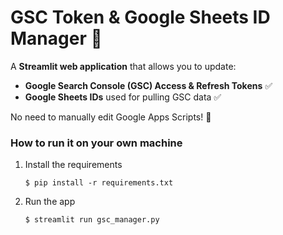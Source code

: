 # GSC Token & Google Sheets ID Manager 🎯

A **Streamlit web application** that allows you to update:
- **Google Search Console (GSC) Access & Refresh Tokens** ✅
- **Google Sheets IDs** used for pulling GSC data ✅

No need to manually edit Google Apps Scripts! 🚀

### How to run it on your own machine

1. Install the requirements

   ```
   $ pip install -r requirements.txt
   ```

2. Run the app

   ```
   $ streamlit run gsc_manager.py
   ```
